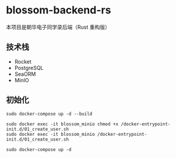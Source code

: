 # blossom-backend-rs

本项目是朝华电子同学录后端（Rust 重构版）

## 技术栈

- Rocket
- PostgreSQL
- SeaORM
- MinIO

## 初始化

```shell
sudo docker-compose up -d --build

sudo docker exec -it blossom_minio chmod +x /docker-entrypoint-init.d/01_create_user.sh
sudo docker exec -it blossom_minio /docker-entrypoint-init.d/01_create_user.sh

sudo docker-compose up -d
```